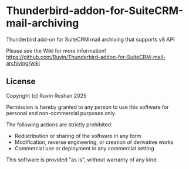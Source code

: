 # Thunderbird-addon-for-SuiteCRM-mail-archiving
Thunderbird add-on for SuiteCRM mail archiving that supports v8 API

Please see the Wiki for more information! 
https://github.com/Ruvin/Thunderbird-addon-for-SuiteCRM-mail-archiving/wiki


## License
Copyright (c) Ruvin Roshan 2025

Permission is hereby granted to any person to use this software for personal and non-commercial purposes only.

The following actions are strictly prohibited:
- Redistribution or sharing of the software in any form
- Modification, reverse engineering, or creation of derivative works
- Commercial use or deployment in any commercial setting

This software is provided "as is", without warranty of any kind.
